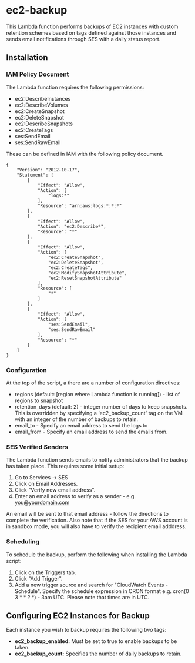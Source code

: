 # ec2-backup

This Lambda function performs backups of EC2 instances with custom retention schemes based on tags defined against those instances and sends email notifications through SES with a daily status report.

## Installation ##
### IAM Policy Document
The Lambda function requires the following permissions:
* ec2:DescribeInstances
* ec2:DescribeVolumes
* ec2:CreateSnapshot
* ec2:DeleteSnapshot
* ec2:DescribeSnapshots
* ec2:CreateTags
* ses:SendEmail
* ses:SendRawEmail

These can be defined in IAM with the following policy document.
~~~~
{
    "Version": "2012-10-17",
    "Statement": [
        {
            "Effect": "Allow",
            "Action": [
                "logs:*"
            ],
            "Resource": "arn:aws:logs:*:*:*"
        },
        {
            "Effect": "Allow",
            "Action": "ec2:Describe*",
            "Resource": "*"
        },
        {
            "Effect": "Allow",
            "Action": [
                "ec2:CreateSnapshot",
                "ec2:DeleteSnapshot",
                "ec2:CreateTags",
                "ec2:ModifySnapshotAttribute",
                "ec2:ResetSnapshotAttribute"
            ],
            "Resource": [
                "*"
            ]
        },
        {
            "Effect": "Allow",
            "Action": [
                "ses:SendEmail",
                "ses:SendRawEmail"
            ],
            "Resource": "*"
        }
    ]
}
~~~~

### Configuration ###
At the top of the script, a there are a number of configuration directives:
* regions (default: [region where Lambda function is running]) - list of regions to snapshot
* retention_days (default: 2) - integer number of days to keep snapshots. This is overridden by specifying a 'ec2_backup_count' tag on the VM with an integer of the number of backups to retain.
* email_to - Specify an email address to send the logs to
* email_from - Specify an email address to send the emails from.

### SES Verified Senders ###
The Lambda function sends emails to notify administrators that the backup has taken place. This requires some initial setup:
1. Go to Services -> SES
2. Click on Email Addresses.
3. Click "Verify new email address".
4. Enter an email address to verify as a sender - e.g. you@yourdomain.com

An email will be sent to that email address - follow the directions to complete the verification. Also note that if the SES for your AWS account is in sandbox mode, you will also have to verify the recipient email adddress.

### Scheduling
To schedule the backup, perform the following when installing the Lambda script:

1. Click on the Triggers tab.
2. Click "Add Trigger".
3. Add a new trigger source and search for "CloudWatch Events - Schedule". Specify the schedule expression in CRON format e.g. cron(0 3 * * ? *) - 3am UTC. Please note that times are in UTC.

## Configuring EC2 Instances for Backup ##
Each instance you wish to backup requires the following two tags:
* **ec2_backup_enabled:** Must be set to true to enable backups to be taken.
* **ec2_backup_count:** Specifies the number of daily backups to retain.
